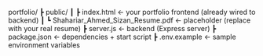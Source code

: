 portfolio/
 ┣ public/
 ┃ ┣ index.html  ← your portfolio frontend (already wired to backend)
 ┃ ┗ Shahariar_Ahmed_Sizan_Resume.pdf  ← placeholder (replace with your real resume)
 ┣ server.js     ← backend (Express server)
 ┣ package.json  ← dependencies + start script
 ┣ .env.example  ← sample environment variables

